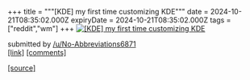 +++
title = """[KDE] my first time customizing KDE"""
date = 2024-10-21T08:35:02.000Z
expiryDate = 2024-10-21T08:35:02.000Z
tags = ["reddit","wm"]
+++
[![[KDE] my first time customizing KDE](https://preview.redd.it/fs0hfmaim2wd1.png?width=640&crop=smart&auto=webp&s=f240267bb8e76f9021fb469da1a048d4ab92c895 "[KDE] my first time customizing KDE")](https://www.reddit.com/r/unixporn/comments/1g8kw6n/kde_my_first_time_customizing_kde/)

submitted by [/u/No-Abbreviations6871](https://www.reddit.com/user/No-Abbreviations6871)  
[\[link\]](https://i.redd.it/fs0hfmaim2wd1.png) [\[comments\]](https://www.reddit.com/r/unixporn/comments/1g8kw6n/kde_my_first_time_customizing_kde/)

[[source]](https://www.reddit.com/r/unixporn/comments/1g8kw6n/kde_my_first_time_customizing_kde/)
